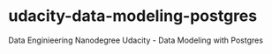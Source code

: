 # udacity-data-modeling-postgres
Data Enginieering Nanodegree Udacity - Data Modeling with Postgres
